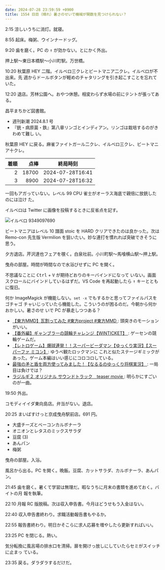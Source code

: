 ```yaml
---
date: 2024-07-28 23:59:59 +0900
title: 1554 日目（晴れ）暑さのせいで機械が関数を見つけられない？
---
```


2:15 涼しいうちに消灯。就寝。

8:55 起床。梅粥、ウインナードッグ。

9:20 歯を磨く。PC の <kbd>↑</kbd> が効かない。とにかく外出。

押上駅～東日本橋駅～小川町駅。万世橋。

10:20 秋葉原 HEY 二階。イルベロ三クレとビートマニア二クレ。イルベロが不出来。先
週からドールボタンが軽めのチャタリングを引き起こすことを忘れていた。

12:20 退店。芳林公園へ。おやつ休憩。相変わらず水場の前にテントが張ってある。

昌平まちかど図書館。

* 週刊新潮 2024.8.1 号
* 『銃・病原菌・鉄』第八章リンゴとインディアン。リンゴは栽培するのがきわめて難し
  い。

秋葉原 HEY に戻る。麻雀ファイトガール二クレ、イルベロ三クレ、ビートマニア十クレ。

| 着順 | 点棒 | 終局時刻 |
|-----:|-----:|----------|
| 2 | 18700 | 2024-07-28T16:41 |
| 3 | 8900 | 2024-07-28T16:32 |

一回もアガっていない。レベル 99 CPU 雀士がオーラス海底で親倍に放銃したのには泣け
た。

イルベロは Twitter に画像を投稿するときに反省点を記す。

![イルベロ 9349097690](https://pbs.twimg.com/media/GTkRj_ja8AAJ4AR?format=jpg&name=small)

ビートマニアはレベル 10 譜面 stoic を HARD クリアできたのは良かった。次は
Remo-con 先生版 Vermilion を狙いたい。妙な連打を慣れれば突破できそうに思う。

夕方退店。芹沢達也フェアを覗く。白泉社前。小川町駅～馬喰横山駅～押上駅。

曳舟の部屋。時間が時間なので水浴びせずに PC を開く。

不思議なことに <kbd>Ctrl</kbd> + <kbd>V</kbd> が期待どおりのキーバインドになって
いない。画面スクロールにバインドしているはずだ。VS Code を再起動したら
<kbd>↑</kbd> キーとともに復旧。

何か ImageMagick が機能しない。`set -x` でもするかと思ってファイルパスをゴチャゴ
チャいじっていたら機能した。こういうのが困るのだ。今朝から何かおかしい。暑さのせ
いで PC が暴走しつつある？

* [【東方MMD】瓦割ってみた #東方project #東方MMD
  ](https://www.youtube.com/watch?v=E7Ro3hlM1eM): 頭突きのモーションがいい。
* [【番外編】ギャンブラーの競輪チャレンジ【WINTICKET】
  ](https://www.youtube.com/watch?v=wsxxJwY_gR8): ゲーセンの競輪ゲームだ。
* [【レトロゲーム】爆球連発！！スーパービーダマン【ゆっくり実況】【スーパーファ
  ミコン】](https://www.youtube.com/watch?v=kR4vyus6u4Y): ゆうべ観たロックマンに
  これと似たステージギミックがあった。ゲーム本編はいい感じにコロコロしている。
* [最強の矛と盾を両方使ってみました！【なるるのゆっくり将棋実況】
  ](https://www.youtube.com/watch?v=mtsQGbUAvRs): 一局目は負けでは？
* [ラジルギ２ オリジナル サウンドトラック　teaser movie
  ](https://www.youtube.com/watch?v=Emys_uazhhQ): 明らかにすごいのが一曲。

19:50 外出。

コモディイイダ東向島店。弁当がない。退店。

20:25 まいばすけっと京成曳舟駅前店。691 円。

* 大盛チーズとベーコンカルボナーラ
* オニオンとレタスのミックスサラダ
* 豆腐 (3)
* あんパン
* 梅粥

曳舟の部屋。入浴。

風呂から出る。PC を開く。晩飯。豆腐、カットサラダ、カルボナーラ、あんパン。

21:45 歯を磨く。暑くて学習は無理だ。暇なうちに月末の書類を進めておく。バイトの月
報を執筆。

22:10 月報 RC 版脱稿。次は収入申告書。今月はどうせもう入金はない。

22:40 収入申告書終わり。求職活動報告書もやるか。

22:55 報告書終わり。明日かそこらに求人応募を増やしたら更新すればいい。

23:25 PC を閉じる。熱い。

気分転換に風呂場の排水口を清掃。扉を開けっ放しにしていたらセミがスイッチに止まっ
ている。

23:35 戻る。ダラダラするだけだ。

